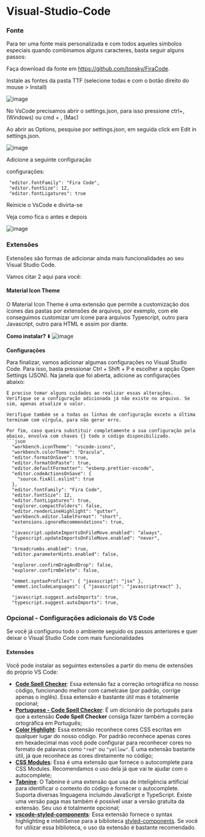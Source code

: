 # Visual-Studio-Code

### Fonte
Para ter uma fonte mais personalizada e com todos aqueles símbolos especiais quando combinamos alguns caracteres, basta seguir alguns passos:

Faça download da fonte em https://github.com/tonsky/FiraCode.

Instale as fontes da pasta TTF (selecione todas e com o botão direito do mouse > Install)

![image](https://user-images.githubusercontent.com/7897250/167137707-1227d6d8-e919-4fdc-8c64-2483eee49ac4.png)

No VsCode precisamos abrir o settings.json, para isso pressione ctrl+, (Windows) ou cmd + , (Mac)

Ao abrir as Options, pesquise por settings.json, em seguida click em Edit in settings.json.

![image](https://user-images.githubusercontent.com/7897250/167137762-851cf144-4df4-47fa-b647-26f533f81362.png)

Adicione a seguinte configuração

configurações:
```
 "editor.fontFamily": "Fira Code",
 "editor.fontSize": 12,
 "editor.fontLigatures": true
```
Reinicie o VsCode e divirta-se

Veja como fica o antes e depois

![image](https://user-images.githubusercontent.com/7897250/167137950-ac331b8a-9acb-4d85-860e-404db1991fb5.png)

### Extensões
Extensões são formas de adicionar ainda mais funcionalidades ao seu Visual Studio Code.

Vamos citar 2 aqui para você:

#### Material Icon Theme
O Material Icon Theme é uma extensão que permite a customização dos ícones das pastas por extensões de arquivos, por exemplo, com ele conseguimos customizar um ícone para arquivos Typescript, outro para Javascript, outro para HTML e assim por diante. 

**Como instalar?** ⬇️
![image](https://user-images.githubusercontent.com/7897250/167139431-0308f7c2-4c56-40a6-a5f4-67985368973e.png)

**Configurações**

Para finalizar, vamos adicionar algumas configurações no Visual Studio Code. Para isso, basta pressionar Ctrl + Shift + P e escolher a opção Open Settings (JSON). Na janela que foi aberta, adicione as configurações abaixo:

```
É preciso tomar alguns cuidados ao realizar essas alterações. Verifique se a configuração adicionada já não existe no arquivo. Se sim, apenas atualize o valor. 

Verifique também se a todas as linhas de configuração exceto a última terminam com vírgula, para não gerar erro. 

Por fim, caso queira substituir completamente a sua configuração pela abaixo, envolva com chaves {} todo o código disponibilizado.
```json
  "workbench.iconTheme": "vscode-icons",
  "workbench.colorTheme": "Dracula",
  "editor.formatOnSave": true,
  "editor.formatOnPaste": true,
  "editor.defaultFormatter": "esbenp.prettier-vscode",
  "editor.codeActionsOnSave": {
    "source.fixAll.eslint": true
  },
  "editor.fontFamily": "Fira Code",
  "editor.fontSize": 12,
  "editor.fontLigatures": true,
  "explorer.compactFolders": false,
  "editor.renderLineHighlight": "gutter",
  "workbench.editor.labelFormat": "short",
  "extensions.ignoreRecommendations": true,

  "javascript.updateImportsOnFileMove.enabled": "always",
  "typescript.updateImportsOnFileMove.enabled": "never",

  "breadcrumbs.enabled": true,
  "editor.parameterHints.enabled": false,

  "explorer.confirmDragAndDrop": false,
  "explorer.confirmDelete": false,
  
  "emmet.syntaxProfiles": { "javascript": "jsx" },
  "emmet.includeLanguages": { "javascript": "javascriptreact" },

  "javascript.suggest.autoImports": true,
  "typescript.suggest.autoImports": true,
```
### Opcional - Configurações adicionais do VS Code
Se você já configurou todo o ambiente seguido os passos anteriores e quer deixar o Visual Studio Code com mais funcionalidades

#### Extensões
Você pode instalar as seguintes extensões a partir do menu de extensões do próprio VS Code:

- **[Code Spell Checker](https://marketplace.visualstudio.com/items?itemName=streetsidesoftware.code-spell-checker)**: Essa extensão faz a correção ortográfica no nosso código, funcionando melhor com camelcase (por padrão, corrige apenas o inglês). Essa extensão é bastante útil mas é totalmente opcional;
- **[Portuguese - Code Spell Checker](https://marketplace.visualstudio.com/items?itemName=streetsidesoftware.code-spell-checker-portuguese)**: É um dicionário de português para que a extensão **Code Spell Checker** consiga fazer também a correção ortográfica em Português;
- **[Color Highlight](https://marketplace.visualstudio.com/items?itemName=naumovs.color-highlight)**: Essa extensão reconhece cores CSS escritas em qualquer lugar do nosso código. Por padrão reconhece apenas cores em hexadecimal mas você pode configurar para reconhecer cores no formato de palavras como `"red"` ou `"yellow"`. É uma extensão bastante útil, já que reconhece as cores diretamente no código;
- [**CSS Modules**](https://marketplace.visualstudio.com/items?itemName=clinyong.vscode-css-modules): Essa é uma extensão que fornece o autocomplete para CSS Modules. Recomendamos o uso dela já que vai te ajudar com o autocomplete;
- [**Tabnine**](https://marketplace.visualstudio.com/items?itemName=TabNine.tabnine-vscode): O Tabnine é uma extensão que usa de inteligência artificial para identificar o contexto do código e fornecer o autocomplete. Suporta diversas linguagens incluindo JavaScript e TypeScript. Existe uma versão paga mas também é possível usar a versão gratuita da extensão.
Seu uso é totalmente opcional;
- [**vscode-styled-components**](https://marketplace.visualstudio.com/items?itemName=jpoissonnier.vscode-styled-components): Essa extensão fornece o syntax highlighting e intelliSense para a biblioteca [styled-components](https://styled-components.com/). Se você for utilizar essa biblioteca, o uso da extensão é bastante recomendado.
